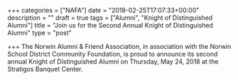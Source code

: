 +++
categories = ["NAFA"]
date = "2018-02-25T17:07:33+00:00"
description = ""
draft = true
tags = ["Alumni", "Knight of Distinguished Alumni"]
title = "Join us for the Second Annual Knight of Distinguished Alumni"
type = "post"

+++
The Norwin Alumni & Friend Association, in association with the Norwin School District Community Foundation, is proud to announce its second annual Knight of Distinguished Alumni on Thursday, May 24, 2018 at the Stratigos Banquet Center. 